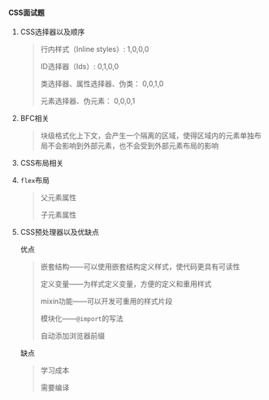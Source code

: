 #### CSS面试题

1. CSS选择器以及顺序

   > 行内样式（Inline styles）: 1,0,0,0
   >
   > ID选择器（Ids）: 0,1,0,0
   >
   > 类选择器、属性选择器、伪类： 0,0,1,0
   >
   > 元素选择器、伪元素： 0,0,0,1

2. BFC相关

   > 块级格式化上下文，会产生一个隔离的区域，使得区域内的元素单独布局不会影响到外部元素，也不会受到外部元素布局的影响

3. CSS布局相关

4. `flex`布局

   > 父元素属性
   >
   > 子元素属性

5. CSS预处理器以及优缺点

   优点

   > 嵌套结构——可以使用嵌套结构定义样式，使代码更具有可读性
   >
   > 定义变量——为样式定义变量，方便的定义和重用样式
   >
   > mixin功能——可以开发可重用的样式片段
   >
   > 模块化——`@import`的写法
   >
   > 自动添加浏览器前缀

   缺点

   > 学习成本
   >
   > 需要编译